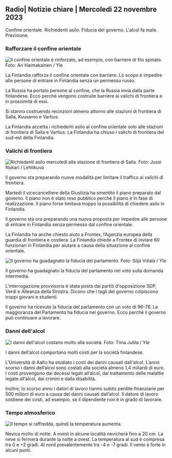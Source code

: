 ## Radio\| Notizie chiare \| Mercoledì 22 novembre 2023

Confine orientale. Richiedenti asilo. Fiducia del governo. L'alcol fa male. Previsione.

### Rafforzare il confine orientale

![Il confine orientale è rinforzato, ad esempio, con barriere di filo spinato. Foto: Ari Haimakainen / Yle](https://images.cdn.yle.fi/image/upload/c_crop,h_3078,w_5472,x_0,y_157/ar_1.7777777777777777,c_fill,g_faces,h_675,w_1200/dpr_1.0/q_auto:eco/f_auto/fl_lossy/v1700489748/39-1203622655b691ed016a)

La Finlandia rafforza il confine orientale con barriere. Lo scopo è impedire alle persone di entrare in Finlandia senza un permesso russo.

La Russia ha portato persone al confine, che la Russia invia dalla parte finlandese. Ecco perché vengono costruite barriere ai valichi di frontiera e in prossimità di essi.

Si stanno costruendo recinzioni almeno attorno alle stazioni di frontiera di Salla, Kuusamo e Vartius.

La Finlandia accetta i richiedenti asilo al confine orientale solo alle stazioni di frontiera di Salla e Vartius. La Finlandia ha chiuso i valichi di frontiera del sud-est della Finlandia.

### Valichi di frontiera

![Richiedenti asilo mercoledì alla stazione di frontiera di Salla. Foto: Jussi Nukari / Lehtikuva](https://images.cdn.yle.fi/image/upload/c_crop,h_2879,w_5119,x_0,y_429/ar_1.7777777777777777,c_fill,g_faces,h_675,w_1200/dpr_1.0/q_auto:eco/f_auto/fl_lossy/v1700655653/39-1204918655df1f3cef50)

Il governo sta preparando nuove modalità per limitare il traffico ai valichi di frontiera.

Martedì il vicecancelliere della Giustizia ha smentito il piano preparato dal governo. Il piano non è stato reso pubblico perché il piano è in fase di realizzazione. Il piano forse limitava troppo la possibilità di chiedere asilo in Finlandia.

Il governo sta ora preparando una nuova proposta per impedire alle persone di entrare in Finlandia senza permesso dal confine orientale.

La Finlandia ha anche chiesto aiuto a Frontex, l’Agenzia europea della guardia di frontiera e costiera. La Finlandia chiede a Frontex di inviare 60 funzionari in Finlandia per aiutare a causa della situazione al confine orientale.

![Il governo ha guadagnato la fiducia del parlamento. Foto: Silja Viitala / Yle](https://images.cdn.yle.fi/image/upload/c_crop,h_2241,w_3983,x_0,y_325/ar_1.7777777777777777,c_fill,g_faces,h_675,w_1200/dpr_1.0/q_auto:eco/f_auto/fl_lossy/v1696934704/39-118409465252a7d6dc9d)

Il governo ha guadagnato la fiducia del parlamento nel voto sulla domanda intermedia.

L'interrogazione provvisoria è stata posta dai partiti d'opposizione SDP, Verdi e Alleanza della Sinistra. Dicono che i tagli del governo colpiscono troppi giovani e studenti.

Il governo ha ricevuto la fiducia del parlamento con un voto di 96-76. La maggioranza del Parlamento ha fiducia nel governo. Ecco perché il governo può continuare a lavorare.

### Danni dell'alcol

![I danni dell'alcol costano molto alla società. Foto: Tiina Jutila / Yle](https://images.cdn.yle.fi/image/upload/c_crop,h_2944,w_5235,x_0,y_312/ar_1.7777777777777777,c_fill,g_faces,h_675,w_1200/dpr_1.0/q_auto:eco/f_auto/fl_lossy/v1700406169/39-1203003655a1febe291f)

I danni dell’alcol comportano molti costi per la società finlandese.

L'Università di Aalto ha studiato i costi dei danni causati dall'alcol. L’anno scorso i danni dell’alcol sono costati alla società almeno 1,4 miliardi di euro. I costi provengono dai decessi legati all’alcol, dal trattamento delle malattie legate all’alcol, dai crimini e dalla disabilità.

Inoltre, lo scorso anno i datori di lavoro hanno subito perdite finanziarie per 500 milioni di euro a causa dei danni causati dall’alcol. Il datore di lavoro sostiene dei costi, ad esempio, se il dipendente non è in grado di lavorare.

### Tempo atmosferico

![Il tempo si raffredda, quindi la temperatura aumenta.](https://images.cdn.yle.fi/image/upload/c_crop,h_1080,w_1919,x_0,y_0/ar_1.7777777777777777,c_fill,g_faces,h_675,w_1200/dpr_1.0/q_auto:eco/f_auto/fl_lossy/v1700671048/39-1205140655e2e229bced)

Nevica molto di notte. A ovest in alcune località nevicherà fino a 20 cm. La neve si fermerà durante la notte a ovest. La temperatura al sud è compresa tra 0 e +2 gradi. Al nord prevalentemente tra -4 e -7 gradi. Il vento è forte in alcuni punti.